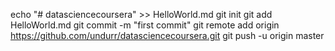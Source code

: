 echo "# datasciencecoursera" >> HelloWorld.md
git init
git add HelloWorld.md
git commit -m "first commit"
git remote add origin https://github.com/undurr/datasciencecoursera.git
git push -u origin master
